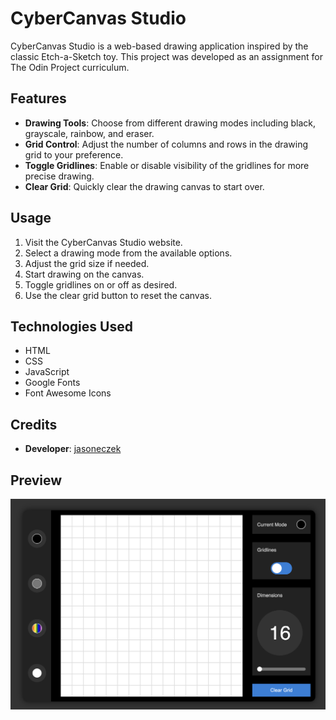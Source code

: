 # CyberCanvas Studio

CyberCanvas Studio is a web-based drawing application inspired by the classic Etch-a-Sketch toy. This project was developed as an assignment for The Odin Project curriculum.

## Features

- **Drawing Tools**: Choose from different drawing modes including black, grayscale, rainbow, and eraser.
- **Grid Control**: Adjust the number of columns and rows in the drawing grid to your preference.
- **Toggle Gridlines**: Enable or disable visibility of the gridlines for more precise drawing.
- **Clear Grid**: Quickly clear the drawing canvas to start over.

## Usage

1. Visit the CyberCanvas Studio website.
2. Select a drawing mode from the available options.
3. Adjust the grid size if needed.
4. Start drawing on the canvas.
5. Toggle gridlines on or off as desired.
6. Use the clear grid button to reset the canvas.

## Technologies Used

- HTML
- CSS
- JavaScript
- Google Fonts
- Font Awesome Icons

## Credits

- **Developer**: [jasoneczek](https://github.com/jasoneczek)

## Preview
<img src="./img/cybercanvas-screenshot.png" alt="A screenshot of the Cybercanvas Studio UI">

